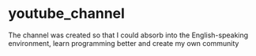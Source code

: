 # youtube_channel
The channel was created so that I could absorb into the English-speaking environment, learn programming better and create my own community
